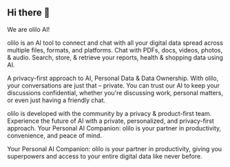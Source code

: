 ## Hi there 👋

We are olilo AI!

olilo is an AI tool to connect and chat with all your digital data spread across multiple files, formats, and platforms. Chat with PDFs, docs, videos, photos, & audio. Search, store, & retrieve your reports, health & shopping data using AI.

A privacy-first approach to AI, Personal Data & Data Ownership. With olilo, your conversations are just that – private. You can trust our AI to keep your discussions confidential, whether you're discussing work, personal matters, or even just having a friendly chat.

olilo is developed with the community by a privacy & product-first team. Experience the future of AI with a private, personalized, and privacy-first approach. Your Personal AI Companion: olilo is your partner in productivity, convenience, and peace of mind.

Your Personal AI Companion: olilo is your partner in productivity, giving you superpowers and access to your entire digital data like never before.




<!--

**Here are some ideas to get you started:**

🙋‍♀️ A short introduction - what is your organization all about?
🌈 Contribution guidelines - how can the community get involved?
👩‍💻 Useful resources - where can the community find your docs? Is there anything else the community should know?
🍿 Fun facts - what does your team eat for breakfast?
🧙 Remember, you can do mighty things with the power of [Markdown](https://docs.github.com/github/writing-on-github/getting-started-with-writing-and-formatting-on-github/basic-writing-and-formatting-syntax)
-->

